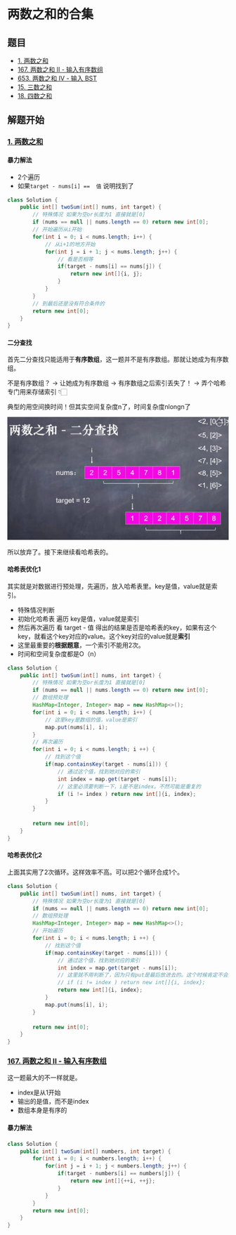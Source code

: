 # 两数之和的合集

## 题目

- [1. 两数之和](https://leetcode-cn.com/problems/two-sum/)
- [167. 两数之和 II - 输入有序数组](https://leetcode-cn.com/problems/two-sum-ii-input-array-is-sorted/)
- [653. 两数之和 IV - 输入 BST](https://leetcode-cn.com/problems/two-sum-iv-input-is-a-bst/)
- [15. 三数之和](https://leetcode-cn.com/problems/3sum/)
-  [18. 四数之和](https://leetcode-cn.com/problems/4sum/)


## 解题开始                                                

### [1. 两数之和](https://leetcode-cn.com/problems/two-sum/)

#### 暴力解法

- 2个遍历
- 如果`target - nums[i] ==  值` 说明找到了

```java
class Solution {
    public int[] twoSum(int[] nums, int target) {
        // 特殊情况 如果为空or长度为1 直接就是[0]
        if (nums == null || nums.length == 0) return new int[0];
        // 开始遍历从i开始
        for(int i = 0; i < nums.length; i++) {
            // 从i+1的地方开始
            for(int j = i + 1; j < nums.length; j++) {
                // 看是否相等
                if(target - nums[i] == nums[j]) {
                    return new int[]{i, j};
                }
            }
        }
        // 到最后还是没有符合条件的
        return new int[0];
    }
}
```

#### 二分查找

首先二分查找只能适用于**有序数组**，这一题并不是有序数组。那就让她成为有序数组。

不是有序数组？ → 让她成为有序数组 → 有序数组之后索引丢失了！ → 弄个哈希专门用来存储索引 👇🏻

典型的用空间换时间！但其实空间复杂度n了，时间复杂度nlongn了

![image-20211007230723237](https://raw.githubusercontent.com/chihokyo/image_host/develop/20211007230730.png) 

所以放弃了。接下来继续看哈希表的。

#### 哈希表优化1

其实就是对数据进行预处理，先遍历，放入哈希表里。key是值，value就是索引。

- 特殊情况判断
- 初始化哈希表 遍历 key是值，value就是索引
- 然后再次遍历 看 target - 值 得出的结果是否是哈希表的key，如果有这个key，就看这个key对应的value。这个key对应的value就是**索引**
- 这里最重要的**根据题意**，一个索引不能用2次。
- 时间和空间复杂度都是O（n）

```java
class Solution {
    public int[] twoSum(int[] nums, int target) {
        // 特殊情况 如果为空or长度为1 直接就是[0]
        if (nums == null || nums.length == 0) return new int[0];
        // 数组预处理
        HashMap<Integer, Integer> map = new HashMap<>();
        for(int i = 0; i < nums.length; i++) {
            // 这里key是数组的值，value是索引
            map.put(nums[i], i);
        }
        // 再次遍历
        for(int i = 0; i < nums.length; i ++) {
            // 找到这个值
            if(map.containsKey(target - nums[i])) {
                // 通过这个值，找到她对应的索引
                int index = map.get(target - nums[i]);
                // 这里必须要判断一下，i是不是index。不然可能是重复的
                if (i != index ) return new int[]{i, index};
            }
        }
        
        return new int[0];
    }
}
```

#### 哈希表优化2

上面其实用了2次循环。这样效率不高。可以把2个循环合成1个。

```java
class Solution {
    public int[] twoSum(int[] nums, int target) {
        // 特殊情况 如果为空or长度为1 直接就是[0]
        if (nums == null || nums.length == 0) return new int[0];
        // 数组预处理
        HashMap<Integer, Integer> map = new HashMap<>();
        // 开始遍历
        for(int i = 0; i < nums.length; i ++) {
            // 找到这个值
            if(map.containsKey(target - nums[i])) {
                // 通过这个值，找到她对应的索引
                int index = map.get(target - nums[i]);
                // 这里就不用判断了，因为只有put是最后放进去的。这个时候肯定不会把自身放进去
                // if (i != index ) return new int[]{i, index};
                return new int[]{i, index};
            }
            map.put(nums[i], i);
        }
        
        return new int[0];
    }
}
```

### [167. 两数之和 II - 输入有序数组](https://leetcode-cn.com/problems/two-sum-ii-input-array-is-sorted/)

这一题最大的不一样就是。

- index是从1开始
- 输出的是值，而不是index
- 数组本身是有序的

#### 暴力解法

```java
class Solution {
    public int[] twoSum(int[] numbers, int target) {
        for(int i = 0; i < numbers.length; i++) {
            for(int j = i + 1; j < numbers.length; j++) {
                if(target - numbers[i] == numbers[j]) {
                    return new int[]{++i, ++j};
                }
            }
        }
        return new int[0];
    }
}
```

